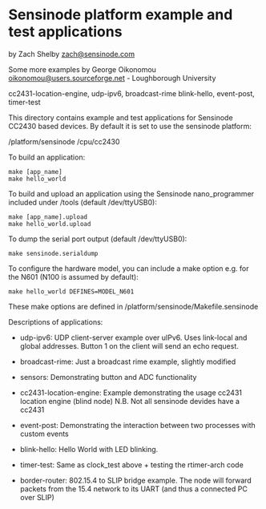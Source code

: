 Sensinode platform example and test applications
================================================

by Zach Shelby <zach@sensinode.com>

Some more examples by George Oikonomou <oikonomou@users.sourceforge.net> -
Loughborough University

cc2431-location-engine, udp-ipv6, broadcast-rime blink-hello, event-post,
timer-test

This directory contains example and test applications for Sensinode CC2430
based devices. By default it is set to use the sensinode platform:

/platform/sensinode
/cpu/cc2430

To build an application:

    make [app_name]
    make hello_world

To build and upload an application using the Sensinode nano_programmer included
under /tools (default /dev/ttyUSB0):

    make [app_name].upload
    make hello_world.upload

To dump the serial port output (default /dev/ttyUSB0):

    make sensinode.serialdump

To configure the hardware model, you can include a make option e.g. for the
N601 (N100 is assumed by default):

    make hello_world DEFINES=MODEL_N601

These make options are defined in /platform/sensinode/Makefile.sensinode

Descriptions of applications:

- udp-ipv6: UDP client-server example over uIPv6. Uses link-local and global
  addresses. Button 1 on the client will send an echo request.

- broadcast-rime: Just a broadcast rime example, slightly modified

- sensors: Demonstrating button and ADC functionality

- cc2431-location-engine: Example demonstrating the usage cc2431 location
  engine (blind node) N.B. Not all sensinode devides have a cc2431

- event-post: Demonstrating the interaction between two processes with custom
  events

- blink-hello: Hello World with LED blinking.

- timer-test: Same as clock_test above + testing the rtimer-arch code

- border-router: 802.15.4 to SLIP bridge example. The node will forward packets
  from the 15.4 network to its UART (and thus a connected PC over SLIP)
